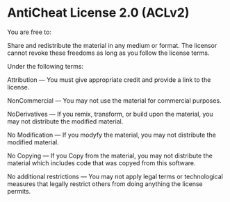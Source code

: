 # AntiCheat License 2.0 (ACLv2)

You are free to:

Share and redistribute the material in any medium or format. The licensor cannot revoke these freedoms as long as you follow the license terms.

Under the following terms:

Attribution — You must give appropriate credit and provide a link to the license.

NonCommercial — You may not use the material for commercial purposes.

NoDerivatives — If you remix, transform, or build upon the material, you may not distribute the modified material.

No Modification — If you modyfy the material, you may not distribute the modified material.

No Copying — If you Copy from the material, you may not distribute the material which includes code that was copyed from this software.

No additional restrictions — You may not apply legal terms or technological measures that legally restrict others from doing anything the license permits.
